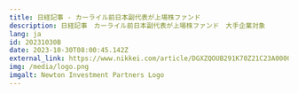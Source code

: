 ```yaml
---
title: 日経記事 - カーライル前日本副代表が上場株ファンド
description: 日経記事　カーライル前日本副代表が上場株ファンド　大手企業対象
lang: ja
id: 20231030B
date: 2023-10-30T08:00:45.142Z
external_link: https://www.nikkei.com/article/DGXZQOUB291K70Z21C23A0000000/
img: /media/logo.png
imgalt: Newton Investment Partners Logo
---
```

